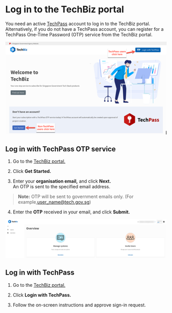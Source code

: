 # Log in to the TechBiz portal 

You need an active [TechPass](https://www.developer.tech.gov.sg/products/categories/digital-identity/techpass/overview.html) account to log in to the TechBiz portal. Alternatively, if you do not have a TechPass account, you can register for a TechPass One-Time Password (OTP) service from the TechBiz portal.

![Display Landing Page](/images/landing_page.png)

## Log in with TechPass OTP service

1.  Go to the [TechBiz portal.](http://portal.stg.techbiz.suite.gov.sg/)

2.  Click **Get Started.**

3.  Enter your **organisation email,** and click **Next.**   
An OTP is sent to the specified email address.

> **Note:** OTP will be sent to government emails only. (For example,user_name@tech.gov.sg)

4.  Enter the **OTP** received in your email, and click **Submit.**

![Display Overview](/images/log_in_withotp_OTP_overview_otp.png)

## Log in with TechPass

1.  Go to the [TechBiz portal.](http://portal.stg.techbiz.suite.gov.sg/)

2.  Click **Login with TechPass.**

3.  Follow the on-screen instructions and approve sign-in request.